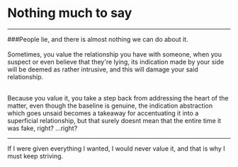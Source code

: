 # Nothing much to say
<hr>
###People lie, and there is almost nothing we can do about it. <br> 
<br>
Sometimes, you value the relationship you have with someone, when you suspect or even believe that they're lying, its indication made by your side will be deemed as rather intrusive, and this will damage your said relationship. <br> <br>

Because you value it, you take a step back from addressing the heart of the matter, even though the baseline is genuine, the indication abstraction which goes unsaid becomes a takeaway for accentuating it into a superficial relationship, but that surely doesnt mean that the entire time it was fake, right? ...right? 

<hr>
If I were given everything I wanted, I would never value it, and that is why I must keep striving.
